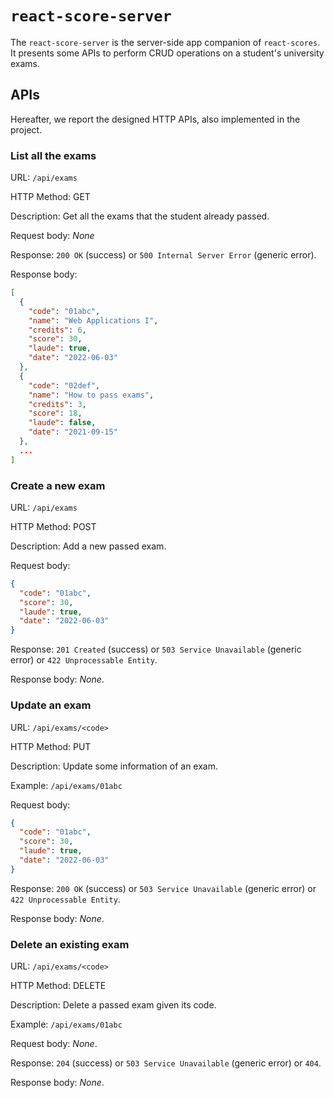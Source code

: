 # `react-score-server`

The `react-score-server` is the server-side app companion of `react-scores`. It presents some APIs to perform CRUD operations on a student's university exams.

## APIs

Hereafter, we report the designed HTTP APIs, also implemented in the project.

### **List all the exams**

URL: `/api/exams`

HTTP Method: GET

Description: Get all the exams that the student already passed.

Request body: _None_

Response: `200 OK` (success) or `500 Internal Server Error` (generic error).

Response body:

```json
[
  {
    "code": "01abc",
    "name": "Web Applications I",
    "credits": 6,
    "score": 30,
    "laude": true,
    "date": "2022-06-03"
  },
  {
    "code": "02def",
    "name": "How to pass exams",
    "credits": 3,
    "score": 18,
    "laude": false,
    "date": "2021-09-15"
  },
  ...
]
```

### **Create a new exam**

URL: `/api/exams`

HTTP Method: POST

Description: Add a new passed exam.

Request body:

```json
{
  "code": "01abc",
  "score": 30,
  "laude": true,
  "date": "2022-06-03"
}
```

Response: `201 Created` (success) or `503 Service Unavailable` (generic error) or `422 Unprocessable Entity`.

Response body: _None_.

### **Update an exam**

URL: `/api/exams/<code>`

HTTP Method: PUT

Description: Update some information of an exam.

Example: `/api/exams/01abc`

Request body:

```json
{
  "code": "01abc",
  "score": 30,
  "laude": true,
  "date": "2022-06-03"
}
```

Response: `200 OK` (success) or `503 Service Unavailable` (generic error) or `422 Unprocessable Entity`.

Response body: _None_.

### **Delete an existing exam**

URL: `/api/exams/<code>`

HTTP Method: DELETE

Description: Delete a passed exam given its code.

Example: `/api/exams/01abc`

Request body: _None_.

Response: `204` (success) or `503 Service Unavailable` (generic error) or `404`.

Response body: _None_.
